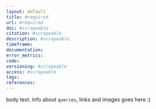 ```yaml
---
layout: default
title: #required
url: #required
doi: #scrapeable
citation: #scrapeable
description: #scrapeable
timeframe:
documentation:
error_metrics:
code:
versioning: #scrapeable
access: #scrapeable
tags:
references:
---
```



body text. info about `queries`, links and images goes here :)
